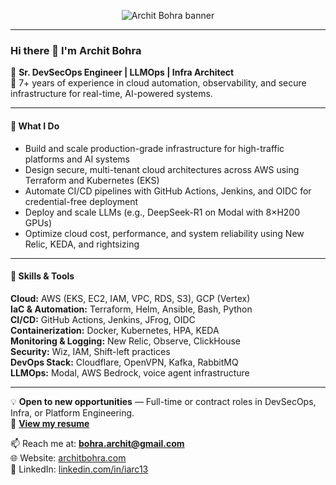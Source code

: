 <p align="center">
  <img src="https://readme-typing-svg.herokuapp.com?font=Fira+Code&size=24&pause=1000&color=2406bd&center=true&vCenter=true&width=700&height=50&lines=👋+Hi%2C+I'm+Archit+Bohra;+Sr.+DevSecOps+Engineer+%7C+LLMOps+%7C+Cloud+Infra+Specialist;🛠️+Open+to+DevOps%2FInfra+roles+%28Full-time+or+Contract%29" alt="Archit Bohra banner" />
</p>

---

### Hi there 👋 I'm Archit Bohra

🚀 **Sr. DevSecOps Engineer | LLMOps | Infra Architect**  
🔧 7+ years of experience in cloud automation, observability, and secure infrastructure for real-time, AI-powered systems.

---

#### 💼 What I Do
- Build and scale production-grade infrastructure for high-traffic platforms and AI systems
- Design secure, multi-tenant cloud architectures across AWS using Terraform and Kubernetes (EKS)
- Automate CI/CD pipelines with GitHub Actions, Jenkins, and OIDC for credential-free deployment
- Deploy and scale LLMs (e.g., DeepSeek-R1 on Modal with 8×H200 GPUs)
- Optimize cloud cost, performance, and system reliability using New Relic, KEDA, and rightsizing

---

#### 🧠 Skills & Tools
**Cloud:** AWS (EKS, EC2, IAM, VPC, RDS, S3), GCP (Vertex)  
**IaC & Automation:** Terraform, Helm, Ansible, Bash, Python  
**CI/CD:** GitHub Actions, Jenkins, JFrog, OIDC  
**Containerization:** Docker, Kubernetes, HPA, KEDA  
**Monitoring & Logging:** New Relic, Observe, ClickHouse  
**Security:** Wiz, IAM, Shift-left practices  
**DevOps Stack:** Cloudflare, OpenVPN, Kafka, RabbitMQ  
**LLMOps:** Modal, AWS Bedrock, voice agent infrastructure  

---

💡 **Open to new opportunities** — Full-time or contract roles in DevSecOps, Infra, or Platform Engineering.  
📄 [**View my resume**](https://drive.google.com/file/d/1YAxz7qUjARtuxN1OWuJVDRCQVvlrKKs4/view?usp=sharing)

📫 Reach me at: **bohra.archit@gmail.com**  
🌐 Website: [architbohra.com](https://architbohra.com)  
🔗 LinkedIn: [linkedin.com/in/iarc13](https://linkedin.com/in/iarc13)

